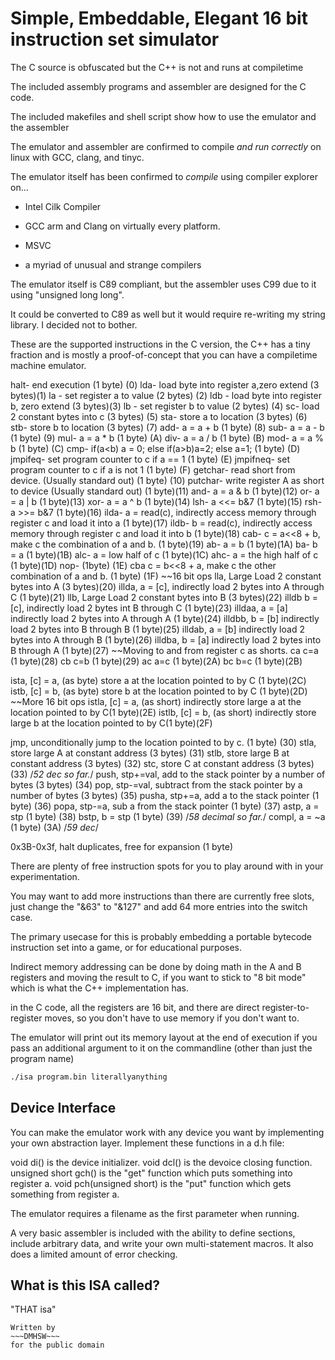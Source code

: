 # Simple, Embeddable, Elegant 16 bit instruction set simulator

The C source is obfuscated but the C++ is not and runs at compiletime

The included assembly programs and assembler are designed for the C code.

The included makefiles and shell script show how to use the emulator and the assembler

The emulator and assembler are confirmed to compile *and run correctly* on linux with GCC, clang, and tinyc.

The emulator itself has been confirmed to *compile* using compiler explorer on...

* Intel Cilk Compiler

* GCC arm and Clang on virtually every platform.

* MSVC

* a myriad of unusual and strange compilers

The emulator itself is C89 compliant, but the assembler uses C99 due to it using "unsigned long long".

It could be converted to C89 as well but it would require re-writing my string library. I decided not to bother.

These are the supported instructions in the C version, the C++ has a tiny fraction and is
mostly a proof-of-concept that you can have a compiletime machine emulator.

halt- end execution (1 byte) (0)
lda- load byte into register a,zero extend (3 bytes)(1)
la - set register a to value (2 bytes) (2)
ldb - load byte into register b, zero extend (3 bytes)(3)
lb - set register b to value (2 bytes) (4)
sc- load 2 constant bytes into c (3 bytes) (5)
sta- store a to location (3 bytes) (6)
stb- store b to location (3 bytes) (7)
add- a = a + b (1 byte) (8)
sub- a = a - b (1 byte) (9)
mul- a = a * b (1 byte) (A)
div- a = a / b (1 byte) (B)
mod- a = a % b (1 byte) (C)
cmp- if(a<b) a = 0; else if(a>b)a=2; else a=1; (1 byte) (D)
jmpifeq- set program counter to c if a == 1 (1 byte) (E)
jmpifneq- set program counter to c if a is not 1 (1  byte) (F)
getchar- read short from device. (Usually standard out) (1 byte) (10)
putchar- write register A as short to device (Usually standard out) (1 byte)(11)
and- a = a & b (1 byte)(12)
or- a = a | b (1 byte)(13)
xor- a = a ^ b (1 byte)(14)
lsh- a <<= b&7 (1 byte)(15)
rsh- a >>= b&7 (1 byte)(16)
ilda- a = read(c), indirectly access memory through register c and load it into a (1 byte)(17)
ildb- b = read(c), indirectly access memory through register c and load it into b (1 byte)(18)
cab- c = a<<8 + b, make c the combination of a and b. (1 byte)(19)
ab- a = b (1 byte)(1A)
ba- b = a (1 byte)(1B)
alc- a = low half of c (1 byte)(1C)
ahc- a = the high half of c (1 byte)(1D)
nop- (1byte) (1E)
cba c = b<<8 + a, make c the other combination of a and b. (1 byte) (1F)
~~16 bit ops
lla, Large Load 2 constant bytes into A (3 bytes)(20)
illda, a = [c], indirectly load 2 bytes into A through C (1 byte)(21)
llb, Large Load 2 constant bytes into B (3 bytes)(22)
illdb b = [c], indirectly load 2 bytes int B through C (1 byte)(23)
illdaa, a = [a] indirectly load 2 bytes into A through A (1 byte)(24)
illdbb, b = [b] indirectly load 2 bytes into B through B (1 byte)(25)
illdab, a = [b] indirectly load 2 bytes into A through B (1 byte)(26)
illdba, b = [a] indirectly load 2 bytes into B through A (1 byte)(27)
~~Moving to and from register c as shorts.
ca c=a (1 byte)(28)
cb c=b (1 byte)(29)
ac a=c (1 byte)(2A)
bc b=c (1 byte)(2B)

ista, [c] = a, (as byte) store a at the location pointed to by C (1 byte)(2C)
istb, [c] = b, (as byte) store b at the location pointed to by C (1 byte)(2D)
~~More 16 bit ops
istla, [c] = a, (as short) indirectly store large a at the location pointed to by C(1 byte)(2E)
istlb, [c] = b, (as short) indirectly store large b at the location pointed to by C(1 byte)(2F)

jmp, unconditionally jump to the location pointed to by c. (1 byte) (30)
stla, store large A at constant address (3 bytes) (31)
stlb, store large B at constant address (3 bytes) (32)
stc, store C at constant address (3 bytes) (33)
/*52 dec so far.*/
push, stp+=val, add to the stack pointer by a number of bytes (3 bytes) (34)
pop, stp-=val, subtract from the stack pointer by a number of bytes (3 bytes) (35)
pusha, stp+=a, add a to the stack pointer (1 byte) (36)
popa, stp-=a, sub a from the stack pointer (1 byte) (37)
astp, a = stp (1 byte) (38)
bstp, b = stp (1 byte) (39)
/*58 decimal so far.*/
compl, a = ~a (1 byte) (3A)
/*59 dec*/

0x3B-0x3f, halt duplicates, free for expansion (1 byte)

There are plenty of free instruction spots for you to play around with in your experimentation.

You may want to add more instructions than there are currently free slots,
just change the "&63" to "&127" and add 64 more entries into the switch case.

The primary usecase for this is probably embedding a portable bytecode instruction set into a game,
or for educational purposes.

Indirect memory addressing can be done by doing math in the A and B registers and moving the result to C,
if you want to stick to "8 bit mode" which is what the C++ implementation has.

in the C code, all the registers are 16 bit, and there are direct register-to-register moves,
so you don't have to use memory if you don't want to.

The emulator will print out its memory layout at the end of execution if you pass an additional argument
to it on the commandline (other than just the program name)
```bash
./isa program.bin literallyanything
```

## Device Interface

You can make the emulator work with any device you want by implementing your own abstraction layer.
Implement these functions in a d.h file:

void di() is the device initializer.
void dcl() is the devoice closing function.
unsigned short gch() is the "get" function which puts something into register a.
void pch(unsigned short) is the "put" function which gets something from register a.

The emulator requires a filename as the first parameter when running.

A very basic assembler is included with the ability to define sections, 
include arbitrary data,
and write your own multi-statement macros.
It also does a limited amount of error checking.

## What is this ISA called?

"THAT isa"

```
Written by
~~~DMHSW~~~
for the public domain
```
